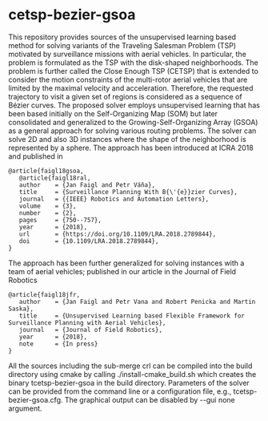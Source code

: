 # cetsp-bezier-gsoa

This repository provides sources of the unsupervised learning based method for solving variants of the Traveling Salesman Problem (TSP) motivated by surveillance missions with aerial vehicles.
In particular, the problem is formulated as the TSP with the disk-shaped neighborhoods. The problem is further called the Close Enough TSP (CETSP) that is extended to consider the motion constraints of the multi-rotor aerial vehicles that are limited by the maximal velocity and acceleration.
Therefore, the requested trajectory to visit a given set of regions is considered as a sequence of Bézier curves. The proposed solver employs unsupervised learning that has been based initially on the Self-Organizing Map (SOM) but later consolidated and generalized to the Growing-Self-Organizing Array (GSOA) as a general approach for solving various routing problems.
The solver can solve 2D and also 3D instances where the shape of the neighborhood is represented by a sphere.
The approach has been introduced at ICRA 2018 and published in 

```
@article{faigl18gsoa,
   @article{faigl18ral,
   author    = {Jan Faigl and Petr Váňa},
   title     = {Surveillance Planning With B{\'{e}}zier Curves},
   journal   = {{IEEE} Robotics and Automation Letters},
   volume    = {3},
   number    = {2},
   pages     = {750--757},
   year      = {2018},
   url       = {https://doi.org/10.1109/LRA.2018.2789844},
   doi       = {10.1109/LRA.2018.2789844},
}
```

The approach has been further generalized for solving instances with a team of aerial vehicles; published in our article in the Journal of Field Robotics

```
@article{faigl18jfr,
   author    = {Jan Faigl and Petr Vana and Robert Penicka and Martin Saska},
   title     = {Unsupervised Learning based Flexible Framework for Surveillance Planning with Aerial Vehicles},
   journal   = {Journal of Field Robotics},
   year      = {2018},
   note      = {In press}
}
```

All the sources including the sub-merge crl can be compiled into the build directory using cmake by calling ./install-cmake_build.sh which creates the binary tcetsp-bezier-gsoa in the build directory.
Parameters of the solver can be provided from the command line or a configuration file, e.g., tcetsp-bezier-gsoa.cfg. The graphical output can be disabled by --gui none argument.

